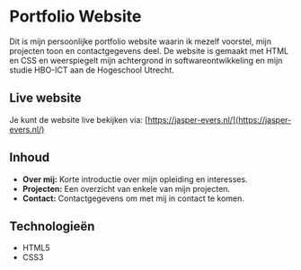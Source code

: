 # Portfolio Website

Dit is mijn persoonlijke portfolio website waarin ik mezelf voorstel, mijn projecten toon en contactgegevens deel. De website is gemaakt met HTML en CSS en weerspiegelt mijn achtergrond in softwareontwikkeling en mijn studie HBO-ICT aan de Hogeschool Utrecht.

## Live website

Je kunt de website live bekijken via: [https://jasper-evers.nl/](https://jasper-evers.nl/)

## Inhoud

- **Over mij:** Korte introductie over mijn opleiding en interesses.
- **Projecten:** Een overzicht van enkele van mijn projecten.
- **Contact:** Contactgegevens om met mij in contact te komen.

## Technologieën

- HTML5
- CSS3
